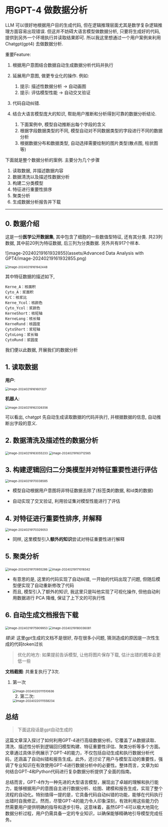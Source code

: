 # 用GPT-4 做数据分析

LLM 可以很好地根据用户目的生成代码, 但在逻辑推理层面尤其是数学复杂逻辑推理方面容易出现错误. 但这并不妨碍大语言模型做数据分析, 只要将生成好的代码, 提供到另外一个环境执行并读取结果即可. 所以我这里想通过一个用户案例来利用 Chatgpt(gpt4) 去做数据分析. 

重要Feature:

1.   根据用户意图结合数据自动生成数据分析代码并执行
2.   延展用户意图, 做更专业化的操作. 例如:
     1.   提示: 描述性数据分析 -> 自动画图
     2.   提示: 评估模型性能 -> 自动交叉验证

3.   代码自动纠错.
4.   结合大语言模型庞大的知识, 帮助用户推断和分析得到可靠的数据分析结论. 
     1.   下面案例中, 模型自动推断出每个字段的含义
     2.   根据字段数据类型的不同, 模型自动对不同数据类型的字段进行不同的数据分析
     3.   根据数据分布和数据类型, 自动选择需要绘制的图片类型(散点图, 柱状图等)

下面就是整个数据分析的案例. 主要分为几个步骤

1.   读取数据, 并描述数据内容
2.   数据清洗以及描述性数据分析
3.   构建二分类模型
4.   特征进行重要性排序
5.   聚类分析
6.   生成数据分析报告并下载

---

## 0. 数据介绍

这是一份**医学公开数据集**, 其中包含了细胞的一些数值型特征, 还有其分类. 共23列数据, 其中前20列为特征数据, 后三列为分类数据. 另外共有917个样本.

![image-20240219161932855](assets/Advanced Data Analysis with GPT4/image-20240219161932855.png)

<img src="assets/Advanced Data Analysis with GPT4/image-20240219161942448.png" alt="image-20240219161942448" style="zoom:67%;" />

其中特征数据的描述如下, 

```text
Kerne_A：核面积  
Cyto_A：浆面积  
K/C：核浆比  
Kerne_Ycol：核颜色  
Cyto_Ycol：浆颜色  
KerneShort：核短轴  
KerneLong：核长轴  
KerneRund：核圆度  
CytoShort：浆短轴  
CytoLong：浆长轴  
CytoRund：浆圆度  
```

我们便以此数据, 开展我们的数据分析

## 1. 读取数据

**用户**:

<img src="assets/Advanced Data Analysis with GPT4/image-20240219161601327.png" alt="image-20240219161601327" style="zoom: 67%;" />

**机器人**:

<img src="assets/Advanced Data Analysis with GPT4/image-20240219162326356.png" alt="image-20240219162326356" style="zoom:67%;" />

可以看出, chatgpt 先自动生成读取数据的代码并执行, 并根据数据的信息, 自动推断出字段的意义. 



## 2. 数据清洗及描述性的数据分析

<img src="assets/Advanced Data Analysis with GPT4/image-20240219163055233.png" alt="image-20240219163055233" style="zoom:67%;" />

<img src="assets/Advanced Data Analysis with GPT4/image-20240219163712565.png" alt="image-20240219163712565" style="zoom:67%;" />



## 3. 构建逻辑回归二分类模型并对特征重要性进行评估

<img src="assets/Advanced Data Analysis with GPT4/image-20240219170038585.png" alt="image-20240219170038585" style="zoom:67%;" />

-   模型自动根据用户意图将非特征数据去除了(标签类的数据, 和id类的数据)

-   自动实现了交叉验证, 利用验证集对模型性能进行了评估



## 4. 对特征进行重要性排序, 并解释

<img src="assets/Advanced Data Analysis with GPT4/image-20240219170329053.png" alt="image-20240219170329053" style="zoom:67%;" />

-   同样, 这里模型引入**额外的知识**尝试对特征重要性进行解释

## 5. 聚类分析

<img src="assets/Advanced Data Analysis with GPT4/image-20240219170955286.png" alt="image-20240219170955286" style="zoom:67%;" />

<img src="assets/Advanced Data Analysis with GPT4/image-20240219171018342.png" alt="image-20240219171018342" style="zoom:67%;" />

-   有意思的是, 这里的代码实现了自动纠错, 一开始的代码出现了问题, 但随后模型便实现了自动重新修改了代码
-   而且, 模型引入了额外的知识, 我这里只是叫他实现了可视化操作, 但他自动利用数据进行 PCA 降维, 保证了上下文的可执行性



## 6. 自动生成文档报告下载

<img src="assets/Advanced Data Analysis with GPT4/image-20240219175909953.png" alt="image-20240219175909953" style="zoom:67%;" />



<img src="assets/Advanced Data Analysis with GPT4/image-20240219180036081.png" alt="image-20240219180036081" style="zoom:67%;" />

*错误*: 这里gpt生成的文档不是很好, 存在很多小问题, 猜测造成的原因是一次性生成的代码token过长

>   优化的地方: 如果提前告诉模型, 让他将图片保存下载, 估计出错的概率会更低一些

**文档截图**: 共重复执行了3次.

1.   第一次

     <img src="assets/Advanced Data Analysis with GPT4/image-20240220111510636.png" alt="image-20240220111510636" style="zoom:67%;" />

     2.   第二次:

     <img src="assets/Advanced Data Analysis with GPT4/image-20240220111558234.png" alt="image-20240220111558234" style="zoom:67%;" />

     

## 总结

>   下面这段话是gpt自动生成的

这篇文章深入探讨了如何利用GPT-4进行高级数据分析。它覆盖了从数据读取、清洗、描述性分析到逻辑回归模型构建、特征重要性评估、聚类分析等多个方面。文章通过具体示例展示了GPT-4的能力，不仅包括自动生成和执行数据分析代码，还涵盖了自动纠错和报告生成。此外，还讨论了用户与模型互动的重要性，强调了专业知识在有效使用GPT-4进行数据分析中的必要性。整体而言，文章为如何结合GPT-4和Python代码进行复杂数据分析提供了全面的指南。

总结而言，GPT-4作为一种先进的大型语言模型，展现出了卓越的理解和执行能力，能够根据用户的意图自主进行数据分析、绘图、建模和报告生成，实现了整个流程的自动化。特别值得一提的是，它具备代码自动纠错的功能，能够在代码执行出错时自我修正。然而，尽管GPT-4的能力令人印象深刻，有效利用这些能力仍然需要用户提供明确的指导和逐步引导。这意味着，虽然GPT-4可以极大地简化数据分析过程，用户仍需具备一定的专业知识，以确保能够精确地引导模型完成任务。 
